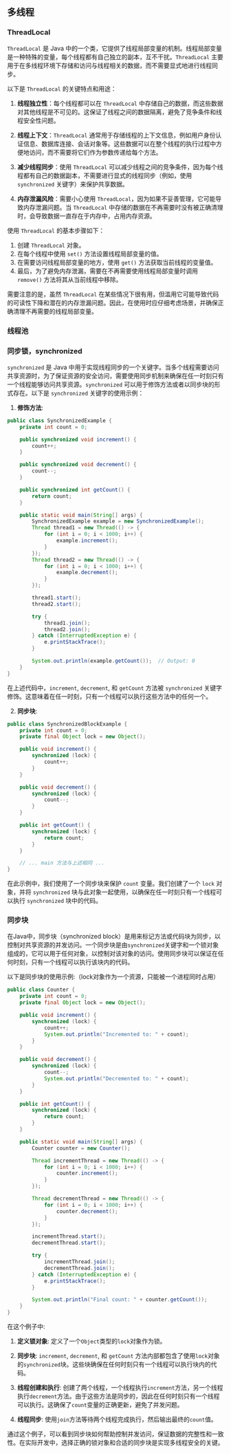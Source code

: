 ## 多线程

### ThreadLocal

`ThreadLocal` 是 Java 中的一个类，它提供了线程局部变量的机制。线程局部变量是一种特殊的变量，每个线程都有自己独立的副本，互不干扰。`ThreadLocal` 主要用于在多线程环境下存储和访问与线程相关的数据，而不需要显式地进行线程同步。

以下是 `ThreadLocal` 的关键特点和用途：

1. **线程独立性**：每个线程都可以在 `ThreadLocal` 中存储自己的数据，而这些数据对其他线程是不可见的。这保证了线程之间的数据隔离，避免了竞争条件和线程安全性问题。

2. **线程上下文**：`ThreadLocal` 通常用于存储线程的上下文信息，例如用户身份认证信息、数据库连接、会话对象等。这些数据可以在整个线程的执行过程中方便地访问，而不需要将它们作为参数传递给每个方法。

3. **减少线程同步**：使用 `ThreadLocal` 可以减少线程之间的竞争条件，因为每个线程都有自己的数据副本，不需要进行显式的线程同步（例如，使用 `synchronized` 关键字）来保护共享数据。

4. **内存泄漏风险**：需要小心使用 `ThreadLocal`，因为如果不妥善管理，它可能导致内存泄漏问题。当 `ThreadLocal` 中存储的数据在不再需要时没有被正确清理时，会导致数据一直存在于内存中，占用内存资源。

使用 `ThreadLocal` 的基本步骤如下：

1. 创建 `ThreadLocal` 对象。
2. 在每个线程中使用 `set()` 方法设置线程局部变量的值。
3. 在需要访问线程局部变量的地方，使用 `get()` 方法获取当前线程的变量值。
4. 最后，为了避免内存泄漏，需要在不再需要使用线程局部变量时调用 `remove()` 方法将其从当前线程中移除。

需要注意的是，虽然 `ThreadLocal` 在某些情况下很有用，但滥用它可能导致代码的可读性下降和潜在的内存泄漏问题。因此，在使用时应仔细考虑场景，并确保正确清理不再需要的线程局部变量。

### 线程池



### 同步锁，synchronized

`synchronized` 是 Java 中用于实现线程同步的一个关键字。当多个线程需要访问共享资源时，为了保证资源的安全访问，需要使用同步机制来确保在任一时刻只有一个线程能够访问共享资源。`synchronized` 可以用于修饰方法或者以同步块的形式存在。以下是 `synchronized` 关键字的使用示例：

1. **修饰方法**:
```java
public class SynchronizedExample {
    private int count = 0;

    public synchronized void increment() {
        count++;
    }

    public synchronized void decrement() {
        count--;
    }

    public synchronized int getCount() {
        return count;
    }

    public static void main(String[] args) {
        SynchronizedExample example = new SynchronizedExample();
        Thread thread1 = new Thread(() -> {
            for (int i = 0; i < 1000; i++) {
                example.increment();
            }
        });
        Thread thread2 = new Thread(() -> {
            for (int i = 0; i < 1000; i++) {
                example.decrement();
            }
        });

        thread1.start();
        thread2.start();

        try {
            thread1.join();
            thread2.join();
        } catch (InterruptedException e) {
            e.printStackTrace();
        }

        System.out.println(example.getCount());  // Output: 0
    }
}
```

在上述代码中，`increment`, `decrement`, 和 `getCount` 方法被 `synchronized` 关键字修饰。这意味着在任一时刻，只有一个线程可以执行这些方法中的任何一个。

2. **同步块**:
```java
public class SynchronizedBlockExample {
    private int count = 0;
    private final Object lock = new Object();

    public void increment() {
        synchronized (lock) {
            count++;
        }
    }

    public void decrement() {
        synchronized (lock) {
            count--;
        }
    }

    public int getCount() {
        synchronized (lock) {
            return count;
        }
    }

    // ... main 方法与上述相同 ...
}
```

在此示例中，我们使用了一个同步块来保护 `count` 变量。我们创建了一个 `lock` 对象，并将 `synchronized` 块与此对象一起使用，以确保在任一时刻只有一个线程可以执行 `synchronized` 块中的代码。

### 同步块

在Java中，同步块（synchronized block）是用来标记方法或代码块为同步，以控制对共享资源的并发访问。一个同步块是由`synchronized`关键字和一个锁对象组成的，它可以用于任何对象，以控制对该对象的访问。使用同步块可以保证在任何时刻，只有一个线程可以执行该块内的代码。

以下是同步块的使用示例:（lock对象作为一个资源，只能被一个进程同时占用）

```java
public class Counter {
    private int count = 0;
    private final Object lock = new Object();

    public void increment() {
        synchronized (lock) {
            count++;
            System.out.println("Incremented to: " + count);
        }
    }

    public void decrement() {
        synchronized (lock) {
            count--;
            System.out.println("Decremented to: " + count);
        }
    }

    public int getCount() {
        synchronized (lock) {
            return count;
        }
    }

    public static void main(String[] args) {
        Counter counter = new Counter();

        Thread incrementThread = new Thread(() -> {
            for (int i = 0; i < 1000; i++) {
                counter.increment();
            }
        });

        Thread decrementThread = new Thread(() -> {
            for (int i = 0; i < 1000; i++) {
                counter.decrement();
            }
        });

        incrementThread.start();
        decrementThread.start();

        try {
            incrementThread.join();
            decrementThread.join();
        } catch (InterruptedException e) {
            e.printStackTrace();
        }

        System.out.println("Final count: " + counter.getCount());
    }
}
```

在这个例子中:

1. **定义锁对象**:
   定义了一个`Object`类型的`lock`对象作为锁。

2. **同步块**:
   `increment`, `decrement`, 和 `getCount` 方法内部都包含了使用`lock`对象的`synchronized`块。这些块确保在任何时刻只有一个线程可以执行块内的代码。

3. **线程创建和执行**:
   创建了两个线程，一个线程执行`increment`方法，另一个线程执行`decrement`方法。由于这些方法是同步的，因此在任何时刻只有一个线程可以执行。这确保了`count`变量的正确更新，避免了并发问题。 

4. **线程同步**:
   使用`join`方法等待两个线程完成执行，然后输出最终的`count`值。

通过这个例子，可以看到同步块如何帮助控制并发访问，保证数据的完整性和一致性。在实际开发中，选择正确的锁对象和合适的同步块是实现多线程安全的关键。